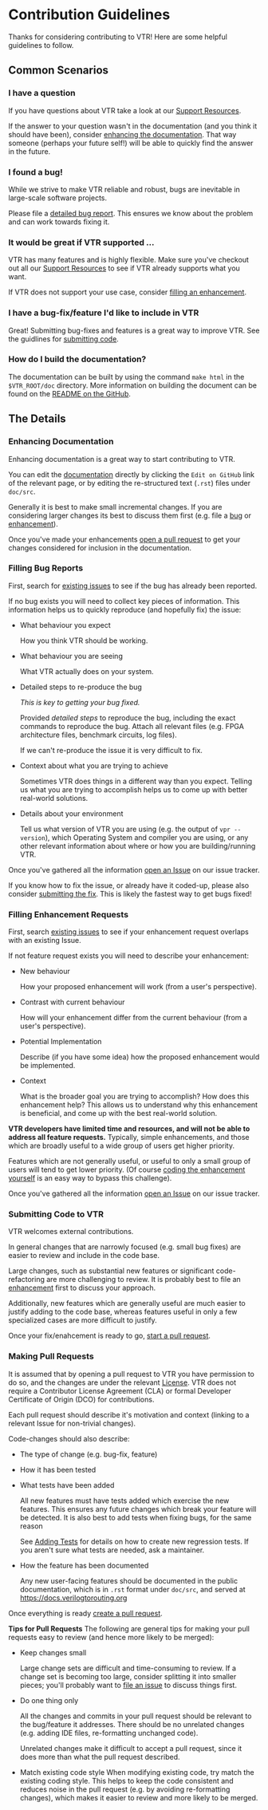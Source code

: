 # Contribution Guidelines

Thanks for considering contributing to VTR!
Here are some helpful guidelines to follow.

## Common Scenarios

### I have a question
If you have questions about VTR take a look at our [Support Resources](SUPPORT.md).

If the answer to your question wasn't in the documentation (and you think it should have been), consider [enhancing the documentation](#enhancing-documentation).
That way someone (perhaps your future self!) will be able to quickly find the answer in the future.


### I found a bug!
While we strive to make VTR reliable and robust, bugs are inevitable in large-scale software projects.

Please file a [detailed bug report](#filling-bug-reports).
This ensures we know about the problem and can work towards fixing it.


### It would be great if VTR supported ...
VTR has many features and is highly flexible.
Make sure you've checkout out all our [Support Resources](SUPPORT.md) to see if VTR already supports what you want.

If VTR does not support your use case, consider [filling an enhancement](#filling-enhancement-requests).

### I have a bug-fix/feature I'd like to include in VTR
Great! Submitting bug-fixes and features is a great way to improve VTR.
See the guidlines for [submitting code](#submitting-code-to-vtr).

### How do I build the documentation?
The documentation can be built by using the command `make html` in the `$VTR_ROOT/doc` directory. More information on building
the document can be found on the [README on the GitHub](https://github.com/verilog-to-routing/vtr-verilog-to-routing/tree/master/doc).

## The Details

### Enhancing Documentation
Enhancing documentation is a great way to start contributing to VTR.

You can edit the [documentation](https://docs.verilogtorouting.org) directly by clicking the `Edit on GitHub` link of the relevant page, or by editing the re-structured text (`.rst`) files under `doc/src`.

Generally it is best to make small incremental changes.
If you are considering larger changes its best to discuss them first (e.g. file a [bug](#filling-bug-reports) or [enhancement](#filling-enhancement-requests)).

Once you've made your enhancements [open a pull request](#making-pull-requests) to get your changes considered for inclusion in the documentation.


### Filling Bug Reports
First, search for [existing issues](https://github.com/verilog-to-routing/vtr-verilog-to-routing/issues?&=) to see if the bug has already been reported.

If no bug exists you will need to collect key pieces of information.
This information helps us to quickly reproduce (and hopefully fix) the issue:

* What behaviour you expect

    How you think VTR should be working.

* What behaviour you are seeing

    What VTR actually does on your system.

* Detailed steps to re-produce the bug

    *This is key to getting your bug fixed.*

    Provided *detailed steps* to reproduce the bug, including the exact commands to reproduce the bug.
    Attach all relevant files (e.g. FPGA architecture files, benchmark circuits, log files).

    If we can't re-produce the issue it is very difficult to fix.

* Context about what you are trying to achieve

    Sometimes VTR does things in a different way than you expect.
    Telling us what you are trying to accomplish helps us to come up with better real-world solutions.

* Details about your environment

    Tell us what version of VTR you are using (e.g. the output of `vpr --version`), which Operating System and compiler you are using, or any other relevant information about where or how you are building/running VTR.

Once you've gathered all the information [open an Issue](https://github.com/verilog-to-routing/vtr-verilog-to-routing/issues/new?template=bug_report.md) on our issue tracker.

If you know how to fix the issue, or already have it coded-up, please also consider [submitting the fix](#submitting-code-to-vtr).
This is likely the fastest way to get bugs fixed!

### Filling Enhancement Requests
First, search [existing issues](https://github.com/verilog-to-routing/vtr-verilog-to-routing/issues) to see if your enhancement request overlaps with an existing Issue.

If not feature request exists you will need to describe your enhancement:

* New behaviour

    How your proposed enhancement will work (from a user's perspective).

* Contrast with current behaviour

    How will your enhancement differ from the current behaviour (from a user's perspective).

* Potential Implementation

    Describe (if you have some idea) how the proposed enhancement would be implemented.

* Context

    What is the broader goal you are trying to accomplish? How does this enhancement help?
    This allows us to understand why this enhancement is beneficial, and come up with the best real-world solution.

**VTR developers have limited time and resources, and will not be able to address all feature requests.**
Typically, simple enhancements, and those which are broadly useful to a wide group of users get higher priority.

Features which are not generally useful, or useful to only a small group of users will tend to get lower priority.
(Of course [coding the enhancement yourself](#submitting-code-to-vtr) is an easy way to bypass this challenge).

Once you've gathered all the information [open an Issue](https://github.com/verilog-to-routing/vtr-verilog-to-routing/issues/new?template=feature_request.md) on our issue tracker.

### Submitting Code to VTR
VTR welcomes external contributions.

In general changes that are narrowly focused (e.g. small bug fixes) are easier to review and include in the code base.

Large changes, such as substantial new features or significant code-refactoring are more challenging to review.
It is probably best to file an [enhancement](#filling-enhancement-requests) first to discuss your approach.

Additionally, new features which are generally useful are much easier to justify adding to the code base, whereas features useful in only a few specialized cases are more difficult to justify.

Once your fix/enahcement is ready to go, [start a pull request](#making-pull-requests).

### Making Pull Requests
It is assumed that by opening a pull request to VTR you have permission to do so, and the changes are under the relevant [License](LICENSE.md).
VTR does not require a Contributor License Agreement (CLA) or formal Developer Certificate of Origin (DCO) for contributions.

Each pull request should describe it's motivation and context (linking to a relevant Issue for non-trivial changes).

Code-changes should also describe:

* The type of change (e.g. bug-fix, feature)

* How it has been tested

* What tests have been added

    All new features must have tests added which exercise the new features.
    This ensures any future changes which break your feature will be detected.
    It is also best to add tests when fixing bugs, for the same reason

    See [Adding Tests](README.developers.md#adding-tests) for details on how to create new regression tests.
    If you aren't sure what tests are needed, ask a maintainer.

* How the feature has been documented

    Any new user-facing features should be documented in the public documentation, which is in `.rst` format under `doc/src`, and served at https://docs.verilogtorouting.org

Once everything is ready [create a pull request](https://github.com/verilog-to-routing/vtr-verilog-to-routing/pulls).

**Tips for Pull Requests**
The following are general tips for making your pull requests easy to review (and hence more likely to be merged):

* Keep changes small

    Large change sets are difficult and time-consuming to review.
    If a change set is becoming too large, consider splitting it into smaller pieces; you'll probably want to [file an issue](#filling-enhancement-requests) to discuss things first.

* Do one thing only

    All the changes and commits in your pull request should be relevant to the bug/feature it addresses.
    There should be no unrelated changes (e.g. adding IDE files, re-formatting unchanged code).

    Unrelated changes make it difficult to accept a pull request, since it does more than what the pull request described.

* Match existing code style
    When modifying existing code, try match the existing coding style.
    This helps to keep the code consistent and reduces noise in the pull request (e.g. by avoiding re-formatting changes), which makes it easier to review and more likely to be merged.
